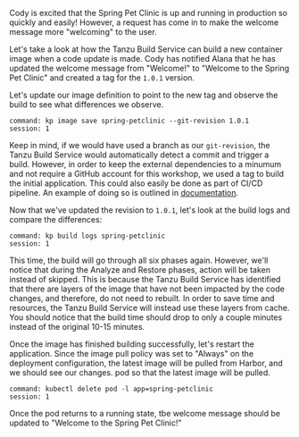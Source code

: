 Cody is excited that the Spring Pet Clinic is up and running in production so quickly and easily!  However, a request has come in to make the welcome message more "welcoming" to the user.

Let's take a look at how the Tanzu Build Service can build a new container image when a code update is made.  Cody has notified Alana that he has updated the welcome message from "Welcome!" to "Welcome to the Spring Pet Clinic" and created a tag for the `1.0.1` version.

Let's update our image definition to point to the new tag and observe the build to see what differences we observe.

```terminal:execute
command: kp image save spring-petclinic --git-revision 1.0.1
session: 1
```

Keep in mind, if we would have used a branch as our `git-revision`, the Tanzu Build Service would automatically detect a commit and trigger a build.  However, in order to keep the external dependencies to a minumum and not require a GitHub account for this workshop, we used a tag to build the initial application.  This could also easily be done as part of CI/CD pipeline.  An example of doing so is outlined in [documentation](https://docs.pivotal.io/build-service/1-2/tbs-in-ci.html).

Now that we've updated the revision to `1.0.1`, let's look at the build logs and compare the differences:

```terminal:execute
command: kp build logs spring-petclinic
session: 1
```

This time, the build will go through all six phases again.  However, we'll notice that during the Analyze and Restore phases, action will be taken instead of skipped.  This is because the Tanzu Build Service has identified that there are layers of the image that have not been impacted by the code changes, and therefore, do not need to rebuilt.  In order to save time and resources, the Tanzu Build Service will instead use these layers from cache.  You should notice that the build time should drop to only a couple minutes instead of the original 10-15 minutes.

Once the image has finished building successfully, let's restart the application.  Since the image pull policy was set to "Always" on the deployment configuration, the latest image will be pulled from Harbor, and we should see our changes. pod so that the latest image will be pulled.

```terminal:execute
command: kubectl delete pod -l app=spring-petclinic
session: 1
```

Once the pod returns to a running state, tbe welcome message should be updated to "Welcome to the Spring Pet Clinic!"